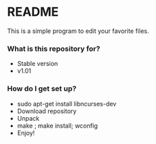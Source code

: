 # README #

This is a simple program to edit your favorite files.  

### What is this repository for? ###

* Stable version
* v1.01

### How do I get set up? ###

* sudo apt-get install libncurses-dev
* Download repository
* Unpack
* make ; make install; wconfig
* Enjoy!
